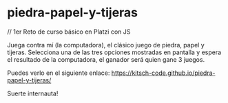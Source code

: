 # piedra-papel-y-tijeras

// 1er Reto de curso básico en Platzi con JS

Juega contra mí (la computadora), el clásico juego de piedra, papel y tijeras.
Selecciona una de las tres opciones mostradas en pantalla y espera el resultado de la computadora, el ganador será quien gane 3 juegos.

Puedes verlo en el siguiente enlace:
https://kitsch-code.github.io/piedra-papel-y-tijeras/

Suerte internauta!
